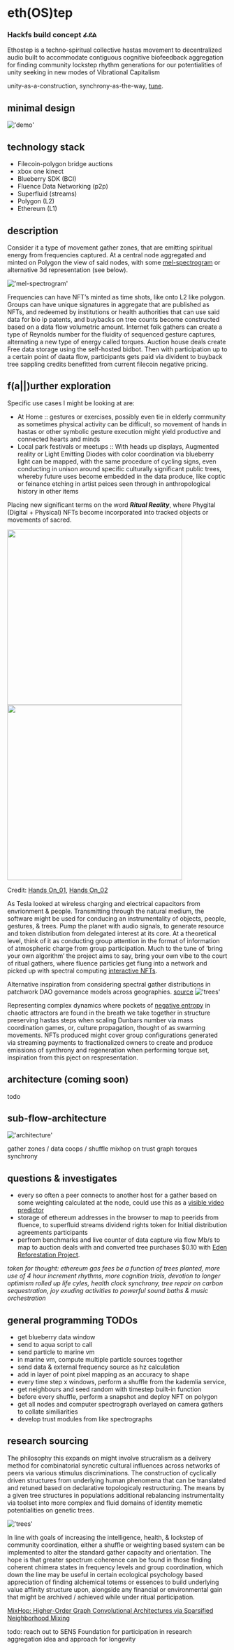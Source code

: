 # eth(OS)tep
### Hackfs build concept ፊደል

Ethostep is a techno-spiritual collective hastas movement to decentralized audio built to accommodate contiguous cognitive biofeedback aggregation for finding community lockstep rhythm generations for our potentialities of unity seeking in new modes of Vibrational Capitalism

unity-as-a-construction, synchrony-as-the-way, [tune](https://www.youtube.com/watch?v=Rm9hfl9WB9I).

## minimal design
!['demo'](./screen_gif.gif)

## technology stack
* Filecoin-polygon bridge auctions
* xbox one kinect
* Blueberry SDK (BCI)
* Fluence Data Networking (p2p)
* Superfluid (streams)
* Polygon (L2)
* Ethereum (L1)

## description

Consider it a type of movement gather zones, that are emitting spiritual energy from frequencies captured. At a central node aggregated and minted on Polygon the view of said nodes, with some [mel-spectrogram](https://towardsdatascience.com/getting-to-know-the-mel-spectrogram-31bca3e2d9d0) or alternative 3d representation (see below). 

!['mel-spectrogram'](./mel.png)

Frequencies can have NFT’s minted as time shots, like onto L2 like polygon. Groups can have unique signatures in aggregate that are published as NFTs, and redeemed by institutions or health authorities that can use said data for bio ip patents, and buybacks on tree counts become constructed based on a data flow volumetric amount. Internet folk gathers can create a type of Reynolds number for the fluidity of sequenced gesture captures, alternating a new type of energy called torques. Auction house deals create Free data storage using the self-hosted bidbot. Then with participation up to a certain point of daata flow, participants gets paid via divident to buyback tree sappling credits benefitted from current filecoin negative pricing.

## f(a||)urther exploration

Specific use cases I might be looking at are: 
* At Home :: gestures or exercises, possibly even tie in elderly community as sometimes physical activity can be difficult, so movement of hands in hastas or other symbolic gesture execution might yield productive and connected hearts and minds
* Local park festivals or meetups :: With heads up displays, Augmented reality or Light Emitting Diodes with color coordination via blueberry light can be mapped, with the same procedure of cycling signs, even conducting in unison around specific culturally significant public trees, whereby future uses become embedded in the data produce, like coptic or feinance etching in artist peices seen through in anthropological history in other items

Placing new significant terms on the word **_Ritual Reality_**, where Phygital (Digital + Physical) NFTs become incorporated into tracked objects or movements of sacred.

<p float="left">
  <img src="/hands_on_01.jpeg" width="400" />
  <img src="/hands_on_02.jpeg" width="400" /> 
</p>

Credit: [Hands On_01](https://opensea.io/assets/0x495f947276749ce646f68ac8c248420045cb7b5e/79340923287578515051916988354893483198355781900529306783424546067081175498753), [Hands On_02](https://opensea.io/assets/0x495f947276749ce646f68ac8c248420045cb7b5e/79340923287578515051916988354893483198355781900529306783424546068180687126529)

As Tesla looked at wireless charging and electrical capacitors from envrionment & people. Transmitting through the natural medium, the software might be used for conducing an instrumentality of objects, people, gestures, & trees. Pump the planet with audio signals, to generate resource and token distribution from delegated interest at its core. At a theoretical level, think of it as conducting group attention in the format of information of atmospheric charge from group participation. Much to the tune of ‘bring your own algorithm’ the project aims to say, bring your own vibe to the court of ritual gathers, where fluence particles get flung into a network and picked up with spectral computing [interactive NFTs](https://github.com/BeyondNFT/sandbox#beyondnft---interactive-nft-sandbox). 

Alternative inspiration from considering spectral gather distributions in patchwork DAO governance models across geographies. [source](https://twitter.com/mitchellfchan/status/1423484420804198403)
!['trees'](./sensing.jpeg)

Representing complex dynamics where pockets of [negative entropy](https://www.negativeentropy.app/about) in chaotic attractors are found in the breath we take together in structure preserving hastas steps when scaling Dunbars number via mass coordination games, or, culture propagation, thought of as swarming movements. NFTs produced might cover group configurations generated via streaming payments to fractionalized owners to create and produce emissions of synthrony and regeneration when performing torque set, inspiration from this pject on respresentation.

## architecture (coming soon)
 todo

## sub-flow-architecture

!['architecture'](./arch_flow.png)

gather zones / data coops / shuffle mixhop on trust graph
torques
synchrony

## questions & investigates
* every so often a peer connects to another host for a gather based on some weighting calculated at the node, could use this as a [visible video predictor](https://github.com/gfxdisp/FovVideoVDP)
* storage of ethereum addresses in the browser to map to peerids from fluence, to superfluid streams dividend rights token for Initial distribution agreements participants
* perfrom benchmarks and live counter of data capture via flow Mb/s to map to auction deals with and converted tree purchases $0.10 with [Eden Reforestation Project](https://edenprojects.org/).

*token for thought: ethereum gas fees be a function of trees planted, more use of 4 hour increment rhythms, more cognition trials, devotion to longer optimism rolled up life cyles, health clock synchrony, tree repair on carbon sequestration, joy exuding activities to powerful sound baths & music orchestration*

## general programming TODOs
* get blueberry data window
* send to aqua script to call
* send particle to marine vm
* in marine vm, compute multiple particle sources together 
* send data & external frequency source as hz calculation
* add in layer of point pixel mapping as an accuracy to shape
* every time step x windows, perform a shuffle from the kademlia service, 
* get neighbours and seed random with timestep built-in function
* before every shuffle, perform a snapshot and deploy NFT on polygon
* get all nodes and computer spectrograph overlayed on camera gathers to collate similiarities
* develop trust modules from like spectrographs

## research sourcing

The philosophy this expands on might involve strucralism as a delivery method for combinatorial syncretic cultural influences across networks of peers via various stimulus discriminations. The construction of cyclically driven structures from underlying human phenomena that can be translated and retuned based on declarative topologicaly restructuring. The means by a given tree structures in populations additional rebalancing instrumentality via toolset into more complex and fluid domains of identity memetic potentialities on genetic trees.

!['trees'](./tree_iterations.jpeg)

In line with goals of increasing the intelligence, health, & lockstep of community coordination, either a shuffle or weighting based system can be implemented to alter the standard gather capacity and orientation. The hope is that greater spectrum coherence can be found in those finding coherent chimera states in frequency levels and group coordination, which down the line may be useful in certain ecological psychology based appreciation of finding alchemical totems or essences to build underlying value affinity structure upon, alongside any financial or environmental gain that might be archived / achieved while under ritual participation.

[MixHop: Higher-Order Graph Convolutional Architectures via Sparsified Neighborhood Mixing](https://arxiv.org/abs/1905.00067)

todo: reach out to SENS Foundation for participation in research aggregation idea and approach for longevity

